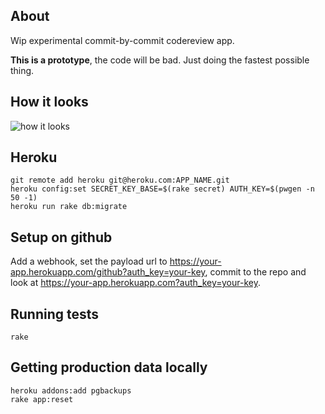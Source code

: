 ## About

Wip experimental commit-by-commit codereview app.

**This is a prototype**, the code will be bad. Just doing the fastest possible thing.

## How it looks

![how it looks](http://cl.ly/image/400E1W3B1W3y/Screen%20Shot%202014-02-28%20at%2010.46.12%20PM.png)

## Heroku

    git remote add heroku git@heroku.com:APP_NAME.git
    heroku config:set SECRET_KEY_BASE=$(rake secret) AUTH_KEY=$(pwgen -n 50 -1)
    heroku run rake db:migrate

## Setup on github

Add a webhook, set the payload url to https://your-app.herokuapp.com/github?auth_key=your-key, commit to the repo and look at https://your-app.herokuapp.com?auth_key=your-key.

## Running tests

    rake

## Getting production data locally

    heroku addons:add pgbackups
    rake app:reset
